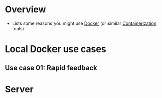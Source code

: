 # Overview
- Lists some reasons you might use [Docker](https://www.docker.com/resources/what-container) (or similar [Containerization](https://cloud.google.com/containers) tools)


# Local Docker use cases

## Use case 01: Rapid feedback


# Server 
